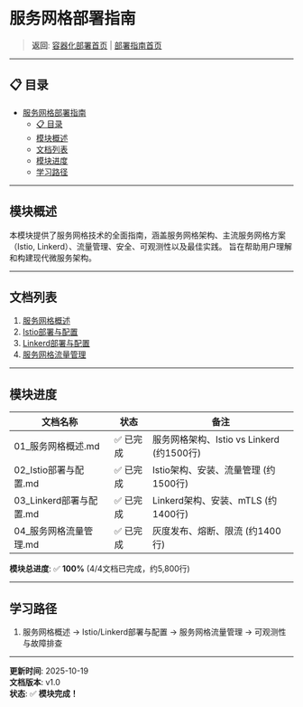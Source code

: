 # 服务网格部署指南

> **返回**: [容器化部署首页](../README.md) | [部署指南首页](../../00_索引导航/README.md)

---

## 📋 目录

- [服务网格部署指南](#服务网格部署指南)
  - [📋 目录](#-目录)
  - [模块概述](#模块概述)
  - [文档列表](#文档列表)
  - [模块进度](#模块进度)
  - [学习路径](#学习路径)

---

## 模块概述

本模块提供了服务网格技术的全面指南，涵盖服务网格架构、主流服务网格方案（Istio, Linkerd）、流量管理、安全、可观测性以及最佳实践。
旨在帮助用户理解和构建现代微服务架构。

---

## 文档列表

1. [服务网格概述](01_服务网格概述.md)
2. [Istio部署与配置](02_Istio部署与配置.md)
3. [Linkerd部署与配置](03_Linkerd部署与配置.md)
4. [服务网格流量管理](04_服务网格流量管理.md)

---

## 模块进度

| 文档名称 | 状态 | 备注 |
|---|---|---|
| 01_服务网格概述.md | ✅ 已完成 | 服务网格架构、Istio vs Linkerd (约1500行) |
| 02_Istio部署与配置.md | ✅ 已完成 | Istio架构、安装、流量管理 (约1500行) |
| 03_Linkerd部署与配置.md | ✅ 已完成 | Linkerd架构、安装、mTLS (约1400行) |
| 04_服务网格流量管理.md | ✅ 已完成 | 灰度发布、熔断、限流 (约1400行) |

**模块总进度**: ✅ **100%** (4/4文档已完成，约5,800行)

---

## 学习路径

1. 服务网格概述 → Istio/Linkerd部署与配置 → 服务网格流量管理 → 可观测性与故障排查

---

**更新时间**: 2025-10-19  
**文档版本**: v1.0  
**状态**: ✅ **模块完成！**
